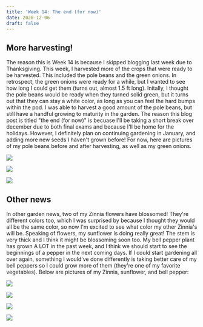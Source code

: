 ```yaml
---
title: 'Week 14: The end (for now)'
date: 2020-12-06
draft: false
---
```


## [](#header-1)More harvesting!
The reason this is Week 14 is because I skipped blogging last week due to Thanksgiving. This week, I harvested more of the crops that were ready to be harvested. This included the pole beans and the green onions. In retrospect, the green onions were ready for a while, but I wanted to see how long I could get them (turns out, almost 1.5 ft long). Initally, I thought the pole beans would be ready when they turned solid green, but it turns out that they can stay a white color, as long as you can feel the hard bumps within the pod. I was able to harvest a good amount of the pole beans, but still have a handful growing to maturity in the garden. The reason this blog post is titled "the end (for now)" is becuase I'll be taking a short break over december due to both final exams and because I'll be home for the holidays. However, I definitely plan on continuing gardening in January, and adding more new seeds I haven't grown before! For now, here are pictures of my pole beans before and after harvesting, as well as my green onions. 


![](/assets/2020-12-06-Week-14/1.jpg)

![](/assets/2020-12-06-Week-14/2.jpg)

![](/assets/2020-12-06-Week-14/3.jpg)


## [](#header-2)Other news
In other garden news, two of my Zinnia flowers have blossomed! They're different colors too, which I was surprised by because I thought they would all be the same color, so now I'm excited to see what color my other Zinnia's will be. Speaking of flowers, my sunflower is doing really great! The stem is very thick and I think it might be blossoming soon too. My bell pepper plant has grown A LOT in the past week, and I think we should start to see the beginnings of a pepper in the next coming days. If I could start gardening all over again, something I would've done differently is taking better care of my bell peppers so I could grow more of them (they're one of my favorite vegetables). Below are pictures of my Zinnia, sunflower, and bell pepper:

![](/assets/2020-12-06-Week-14/4.jpg)

![](/assets/2020-12-06-Week-14/5.jpg)

![](/assets/2020-12-06-Week-14/6.jpg)

![](/assets/2020-12-06-Week-14/7.jpg)
